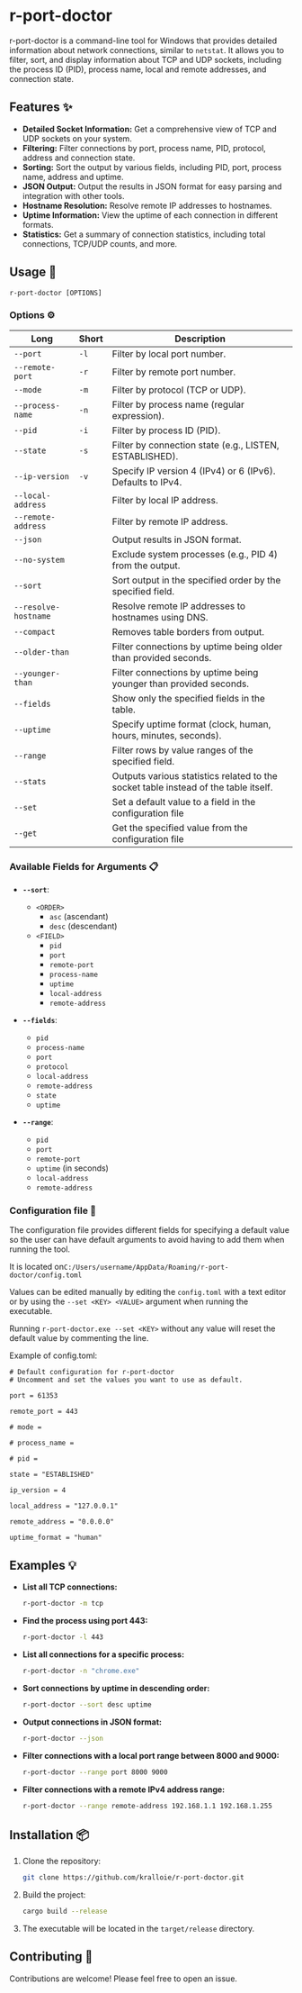 # r-port-doctor

r-port-doctor is a command-line tool for Windows that provides detailed information about network connections, similar to `netstat`. It allows you to filter, sort, and display information about TCP and UDP sockets, including the process ID (PID), process name, local and remote addresses, and connection state.

## Features ✨

- **Detailed Socket Information:** Get a comprehensive view of TCP and UDP sockets on your system.
- **Filtering:** Filter connections by port, process name, PID, protocol, address and connection state.
- **Sorting:** Sort the output by various fields, including PID, port, process name, address and uptime.
- **JSON Output:** Output the results in JSON format for easy parsing and integration with other tools.
- **Hostname Resolution:** Resolve remote IP addresses to hostnames.
- **Uptime Information:** View the uptime of each connection in different formats.
- **Statistics:** Get a summary of connection statistics, including total connections, TCP/UDP counts, and more.

## Usage 🔧

```
r-port-doctor [OPTIONS]
```

### Options ⚙️

| Long                  | Short | Description                                                                                                 |
| --------------------- | ----- | ----------------------------------------------------------------------------------------------------------- |
| `--port`              | `-l`  | Filter by local port number.                                                                                |
| `--remote-port`       | `-r`  | Filter by remote port number.                                                                               |
| `--mode`              | `-m`  | Filter by protocol (TCP or UDP).                                                                            |
| `--process-name`      | `-n`  | Filter by process name (regular expression).                                                                |
| `--pid`               | `-i`  | Filter by process ID (PID).                                                                                 |
| `--state`             | `-s`  | Filter by connection state (e.g., LISTEN, ESTABLISHED).                                                     |
| `--ip-version`        | `-v`  | Specify IP version 4 (IPv4) or 6 (IPv6). Defaults to IPv4.                                                  |
| `--local-address`     |       | Filter by local IP address.                                                                                 |
| `--remote-address`    |       | Filter by remote IP address.                                                                                |
| `--json`              |       | Output results in JSON format.                                                                              |
| `--no-system`         |       | Exclude system processes (e.g., PID 4) from the output.                                                     |
| `--sort`              |       | Sort output in the specified order by the specified field.                                                  |
| `--resolve-hostname`  |       | Resolve remote IP addresses to hostnames using DNS.                                                         |
| `--compact`           |       | Removes table borders from output.                                                                          |
| `--older-than`        |       | Filter connections by uptime being older than provided seconds.                                             |
| `--younger-than`      |       | Filter connections by uptime being younger than provided seconds.                                           |
| `--fields`            |       | Show only the specified fields in the table.                                                                |
| `--uptime`            |       | Specify uptime format (clock, human, hours, minutes, seconds).                                              |
| `--range`             |       | Filter rows by value ranges of the specified field.                                                         |
| `--stats`             |       | Outputs various statistics related to the socket table instead of the table itself.                         |
| `--set`               |       | Set a default value to a field in the configuration file                                                    |
| `--get`               |       | Get the specified value from the configuration file                                                         |

### Available Fields for Arguments 📋

- **`--sort`**:
  - `<ORDER>`
    - `asc` (ascendant)
    - `desc` (descendant)
  - `<FIELD>`
    - `pid`
    - `port`
    - `remote-port`
    - `process-name`
    - `uptime`
    - `local-address`
    - `remote-address`

- **`--fields`**:
  - `pid`
  - `process-name`
  - `port`
  - `protocol`
  - `local-address`
  - `remote-address`
  - `state`
  - `uptime`

- **`--range`**:
  - `pid`
  - `port`
  - `remote-port`
  - `uptime` (in seconds)
  - `local-address`
  - `remote-address`
 
### Configuration file 🧰
The configuration file provides different fields for specifying a default value so the user can have default arguments to avoid having to add them when running the tool.  

It is located on`C:/Users/username/AppData/Roaming/r-port-doctor/config.toml`

Values can be edited manually by editing the `config.toml` with a text editor or by using the `--set <KEY> <VALUE>` argument when running the executable.

Running `r-port-doctor.exe --set <KEY>` without any value will reset the default value by commenting the line.  

Example of config.toml:  
```
# Default configuration for r-port-doctor
# Uncomment and set the values you want to use as default.

port = 61353

remote_port = 443

# mode = 

# process_name = 

# pid =

state = "ESTABLISHED"

ip_version = 4

local_address = "127.0.0.1"

remote_address = "0.0.0.0"

uptime_format = "human"
```


## Examples 💡

- **List all TCP connections:**
  ```bash
  r-port-doctor -m tcp
  ```

- **Find the process using port 443:**
  ```bash
  r-port-doctor -l 443
  ```

- **List all connections for a specific process:**
  ```bash
  r-port-doctor -n "chrome.exe"
  ```

- **Sort connections by uptime in descending order:**
  ```bash
  r-port-doctor --sort desc uptime
  ```

- **Output connections in JSON format:**
  ```bash
  r-port-doctor --json
  ```

- **Filter connections with a local port range between 8000 and 9000:**
  ```bash
  r-port-doctor --range port 8000 9000
  ```

- **Filter connections with a remote IPv4 address range:**
  ```bash
  r-port-doctor --range remote-address 192.168.1.1 192.168.1.255
  ```
## Installation 📦

1. Clone the repository:
   ```bash
   git clone https://github.com/kralloie/r-port-doctor.git
   ```
2. Build the project:
   ```bash
   cargo build --release
   ```
3. The executable will be located in the `target/release` directory.

## Contributing 🤝

Contributions are welcome! Please feel free to open an issue.
